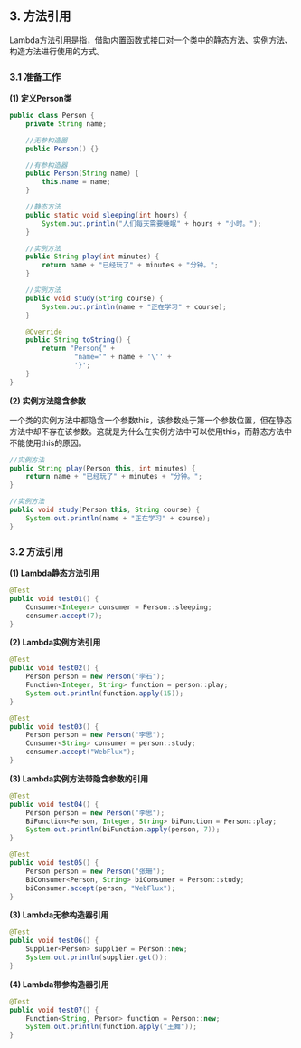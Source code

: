## 3. 方法引用

Lambda方法引用是指，借助内置函数式接口对一个类中的静态方法、实例方法、构造方法进行使用的方式。

### 3.1 准备工作

**(1) 定义Person类**

```java
public class Person {
    private String name;

    //无参构造器
    public Person() {}

    //有参构造器
    public Person(String name) {
        this.name = name;
    }

    //静态方法
    public static void sleeping(int hours) {
        System.out.println("人们每天需要睡眠" + hours + "小时。");
    }

    //实例方法
    public String play(int minutes) {
        return name + "已经玩了" + minutes + "分钟。";
    }

    //实例方法
    public void study(String course) {
        System.out.println(name + "正在学习" + course);
    }

    @Override
    public String toString() {
        return "Person{" +
                "name='" + name + '\'' +
                '}';
    }
}
```

**(2) 实例方法隐含参数**

一个类的实例方法中都隐含一个参数this，该参数处于第一个参数位置，但在静态方法中却不存在该参数。这就是为什么在实例方法中可以使用this，而静态方法中不能使用this的原因。

```java
//实例方法
public String play(Person this, int minutes) {
    return name + "已经玩了" + minutes + "分钟。";
}

//实例方法
public void study(Person this, String course) {
    System.out.println(name + "正在学习" + course);
}
```

### 3.2 方法引用

**(1) Lambda静态方法引用**

```java
@Test
public void test01() {
    Consumer<Integer> consumer = Person::sleeping;
    consumer.accept(7);
}
```

**(2) Lambda实例方法引用**

```java
@Test
public void test02() {
    Person person = new Person("李石");
    Function<Integer, String> function = person::play;
    System.out.println(function.apply(15));
}

@Test
public void test03() {
    Person person = new Person("李思");
    Consumer<String> consumer = person::study;
    consumer.accept("WebFlux");
}
```

**(3) Lambda实例方法带隐含参数的引用**

```java
@Test
public void test04() {
    Person person = new Person("李思");
    BiFunction<Person, Integer, String> biFunction = Person::play;
    System.out.println(biFunction.apply(person, 7));
}

@Test
public void test05() {
    Person person = new Person("张珊");
    BiConsumer<Person, String> biConsumer = Person::study;
    biConsumer.accept(person, "WebFlux");
}
```

**(3) Lambda无参构造器引用**

```java
@Test
public void test06() {
    Supplier<Person> supplier = Person::new;
    System.out.println(supplier.get());
}
```

**(4) Lambda带参构造器引用**

```java
@Test
public void test07() {
    Function<String, Person> function = Person::new;
    System.out.println(function.apply("王舞"));
}
```